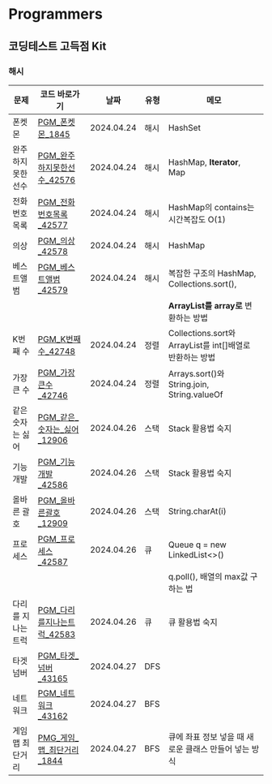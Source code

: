 # Programmers
## 코딩테스트 고득점 Kit
### 해시
| 문제         | 코드 바로가기                               | 날짜         | 유형                                 | 메모                                            |
|------------|---------------------------------------|------------|------------------------------------|-----------------------------------------------|
| 폰켓몬        | [PGM_폰켓몬_1845](PGM_폰켓몬_1845.java)     | 2024.04.24 | 해시                                 | HashSet                                       |
| 완주하지 못한 선수 | [PGM_완주하지못한선수_42576](PGM_완주하지못한선수_42576.java) | 2024.04.24 | 해시                                 | HashMap, **Iterator**, Map                    |
| 전화번호 목록    | [PGM_전화번호목록_42577](PGM_전화번호목록_42577.java) | 2024.04.24 | 해시                                 | HashMap의 contains는 시간복잡도 O(1)                 |
| 의상         | [PGM_의상_42578](PGM_의상_42578.java)     | 2024.04.24 | 해시                                 | HashMap                                       |
| 베스트앨범      | [PGM_베스트앨범_42579](PGM_베스트앨범_42579.java) | 2024.04.24 | 해시                                 | 복잡한 구조의 HashMap, Collections.sort(),          |
|            |                                       |            |                                    | **ArrayList를 array로** 변환하는 방법                 |
| K번째 수      | [PGM_K번째수_42748](PGM_K번째수_42748.java) | 2024.04.24 | 정렬                                 | Collections.sort와 ArrayList를 int[]배열로 반환하는 방법 |
| 가장 큰 수     | [PGM_가장큰수_42746](PGM_가장큰수_42746.java) | 2024.04.24 | 정렬                                 | Arrays.sort()와 String.join, String.valueOf    |
| 같은 숫자는 싫어  | [PGM_같은_숫자는_싫어_12906](PGM_같은_숫자는_싫어_12906.java) | 2024.04.26 | 스택                                 | Stack 활용법 숙지                                  |
| 기능 개발      | [PGM_기능개발_42586](PGM_기능개발_42586.java) | 2024.04.26 | 스택                                 | Stack 활용법 숙지                                  |
| 올바른 괄호     | [PGM_올바른괄호_12909](PGM_올바른괄호_12909.java) | 2024.04.26 | 스택                                 | String.charAt(i)                              |                                                  
| 프로세스       | [PGM_프로세스_42587](PGM_프로세스_42587.java) | 2024.04.26 | 큐                                  | Queue<Integer> q = new LinkedList<>()         |                                                  
|            |                                       |            |                                    | q.poll(), 배열의 max값 구하는 법                      |
| 다리를 지나는 트럭 | [PGM_다리를지나는트럭_42583](PGM_다리를지나는트럭_42583.java) | 2024.04.26 | 큐                                  | 큐 활용법 숙지                                      |
| 타겟 넘버      | [PGM_타겟_넘버_43165](PGM_타겟_넘버_43165.java) | 2024.04.27 | DFS                                |                                     |
| 네트워크       | [PGM_네트워크_43162](PGM_네트워크_43162.java) | 2024.04.27 | BFS                                |                                     |
| 게임 맵 최단거리  | [PMG_게임_맵_최단거리_1844](PMG_게임_맵_최단거리_1844.java) | 2024.04.27 | BFS| 큐에 좌표 정보 넣을 때 새로운 클래스 만들어 넣는 방식                 |
